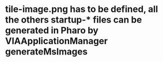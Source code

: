 # tile-image.png has to be defined, all the others startup-* files can be generated in Pharo by VIAApplicationManager generateMsImages
